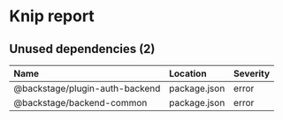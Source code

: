 # Knip report

## Unused dependencies (2)

| Name                           | Location     | Severity |
| :----------------------------- | :----------- | :------- |
| @backstage/plugin-auth-backend | package.json | error    |
| @backstage/backend-common      | package.json | error    |

